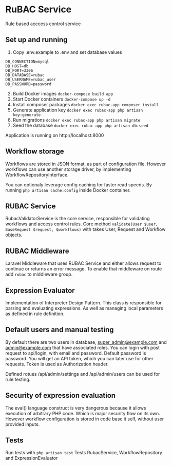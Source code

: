 # RuBAC Service
Rule based acccess control service

## Set up and running

1. Copy .env.example to .env and set database values

```
DB_CONNECTION=mysql
DB_HOST=db
DB_PORT=3306
DB_DATABASE=rubac
DB_USERNAME=rubac_user
DB_PASSWORD=password
```

2. Build Docker images ```docker-compose build app```
3. Start Docker containers ```docker-compose up -d```
4. Install composer packages ```docker exec rubac-app composer install```
5. Generate application key ```docker exec rubac-app php artisan key:generate```
6. Run migrations ```docker exec rubac-app php artisan migrate```
7. Seed the database ```docker exec rubac-app php artisan db:seed```

Application is running on http://localhost:8000

## Workflow storage

Workflows are stored in JSON format, as part of configuration file.
However workflows can use another storage driver, by implementing WorkflowRepositoryInterface.

You can optionaly leverage config caching for faster read speeds.
By running ```php artisan cache:config``` inside Docker container.

## RUBAC Service
RubacValidatorService is the core service, responsible for validating workflows and access control rules.
Core method ```validate(User $user, BaseRequest $request, $workflows)``` with takes User, Request and Workflow objects.

## RUBAC Middleware
Laravel Middleware that uses RUBAC Service and either allows request to continue or returns an error message.
To enable that middleware on route add ```rubac``` to middleware group.

## Expression Evaluator

Implementation of Interpreter Design Pattern. This class is responsible for parsing and evaluating expressions.
As well as managing local parameters as defined in rule definition.

## Default users and manual testing
By default there are two users in database, super_admin@example.com and admin@example.com that have associated roles.
You can login with post request to api/login, with email and password. Default password is password. You will get an API token, which you can later use for other requests. Token is used as Authorization header.

Defined rotues /api/admin/settings and /api/admin/users can be used for rule testing.

## Security of expression evaluation

The eval() language construct is very dangerous because it allows execution of arbitrary PHP code.
Which is major security flow on its own. However workflow configuration is stored in code base it self, without user provided inputs.

## Tests
Run tests with ```php artisan test```
Tests RubacService, WorkflowRepository and ExpressionEvaluator


